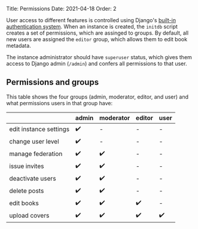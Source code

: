 Title: Permissions
Date: 2021-04-18
Order: 2

User access to different features is controlled using Django's [built-in authentication system](https://docs.djangoproject.com/en/3.2/topics/auth/default/). When an instance is created, the `initdb` script creates a set of permissions, which are assinged to groups. By default, all new users are assigned the `editor` group, which allows them to edit book metadata.

The instance administrator should have `superuser` status, which gives them access to Django admin (`/admin`) and confers all permissions to that user.

## Permissions and groups
This table shows the four groups (admin, moderator, editor, and user) and what permissions users in that group have:

|                          | admin |  moderator  | editor  | user
|--------------------------|-------|-------------|---------|------
| edit instance settings   |  ✔️    |     -       |   -     |  -
| change user level        |  ✔️    |     -       |   -     |  -
| manage federation        |  ✔️    |     ✔️       |   -     |  -
| issue invites            |  ✔️    |     ✔️       |   -     |  -
| deactivate users         |  ✔️    |     ✔️       |   -     |  -
| delete posts             |  ✔️    |     ✔️       |   -     |  -
| edit books               |  ✔️    |     ✔️       |   ✔️     |  -
| upload covers            |  ✔️    |     ✔️       |   ✔️     |  ✔️
